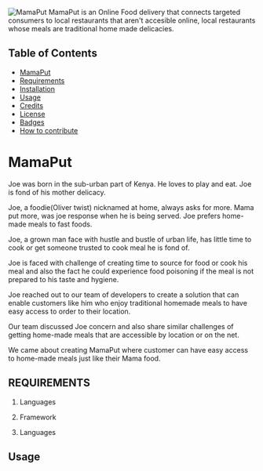 ![MamaPut]('./App/v1/static/images/images/mamaput_2.jpeg')
MamaPut is an Online Food delivery that connects targeted consumers to local restaurants that aren't accesible online, local restaurants whose meals are traditional home made delicacies.
## **Table of Contents**
- [MamaPut](#mamaput)
- [Requirements](#requirement)
- [Installation](#installation)
- [Usage](#usage)
- [Credits](#credits)
- [License](#license)
- [Badges](#badges)
- [How to contribute](#contribute)

# MamaPut
Joe was born in the sub-urban part of Kenya. He loves to play and eat. Joe is fond of his mother delicacy.

 Joe, a foodie(Oliver twist) nicknamed at home, always asks for more. Mama put more, was joe response when he is being served. Joe prefers home-made meals to fast foods.

Joe, a grown man face with hustle and bustle of urban life, has little time to cook or get someone trusted to cook meal he is fond of.

Joe is faced with challenge of creating time to source for food or cook his meal and also the fact he could experience food poisoning if the meal is not prepared to his taste and hygiene.
 
Joe reached out to our team of developers to create a solution that can enable customers like him who enjoy traditional homemade meals to have easy access to order to their location.

Our team discussed  Joe concern and also share similar challenges of getting home-made meals that are accessible by location or on the net.

We came about creating MamaPut where customer can have easy access to home-made meals just like their Mama food.


## REQUIREMENTS
1. Languages
2. Framework

1. Languages

## Usage
